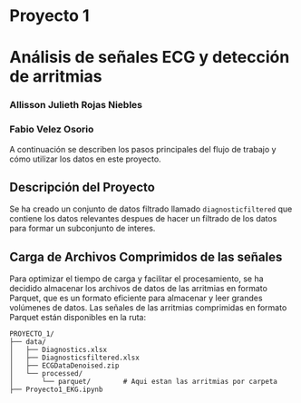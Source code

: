 # Proyecto 1
# Análisis de señales ECG y detección de arritmias

### Allisson Julieth Rojas Niebles
### Fabio Velez Osorio

A continuación se describen los pasos principales del flujo de trabajo y cómo utilizar los datos en este proyecto.

## Descripción del Proyecto

Se ha creado un conjunto de datos filtrado llamado `diagnosticfiltered` que contiene los datos relevantes despues de hacer un filtrado de los datos para formar un subconjunto de interes.

## Carga de Archivos Comprimidos de las señales

Para optimizar el tiempo de carga y facilitar el procesamiento, se ha decidido almacenar los archivos de datos de las arritmias en formato Parquet, que es un formato eficiente para almacenar y leer grandes volúmenes de datos. Las señales de las arritmias comprimidas en formato Parquet están disponibles en la ruta:

```text
PROYECTO_1/
├── data/
│   ├── Diagnostics.xlsx
│   ├── Diagnosticsfiltered.xlsx
│   ├── ECGDataDenoised.zip
│   └── processed/
│       └── parquet/        # Aqui estan las arritmias por carpeta
├── Proyecto1_EKG.ipynb
```
